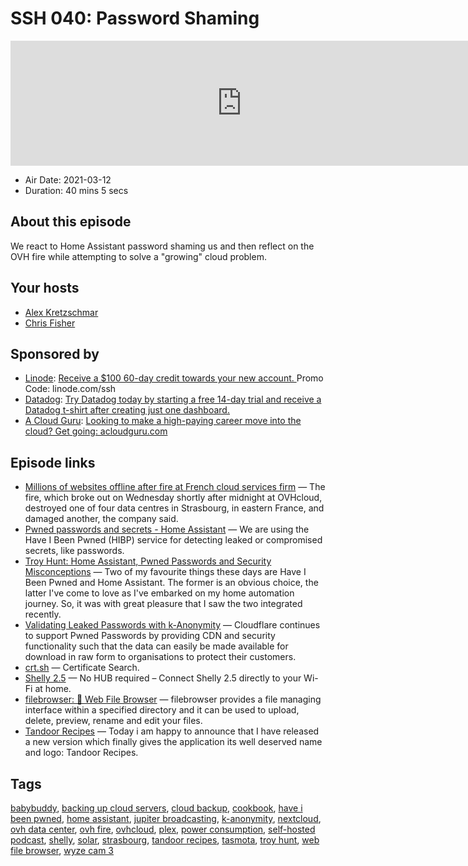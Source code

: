 # SSH 040: Password Shaming

<iframe src="https://player.fireside.fm/v2/dUlrHQih+Dw50l7X0?theme=dark" width="740" height="200" frameborder="0" scrolling="no"></iframe>

* Air Date: 2021-03-12
* Duration: 40 mins 5 secs

## About this episode

We react to Home Assistant password shaming us and then reflect on the OVH fire while attempting to solve a "growing" cloud problem.

## Your hosts
* [Alex Kretzschmar](https://selfhosted.show/hosts/alexktz)
* [Chris Fisher](https://selfhosted.show/hosts/chrislas)

## Sponsored by

  * [Linode](https://linode.com/ssh): [Receive a $100 60-day credit towards your new account. ](https://linode.com/ssh) Promo Code: linode.com/ssh
  * [Datadog](http://datadog.com/selfhosted): [Try Datadog today by starting a free 14-day trial and receive a Datadog t-shirt after creating just one dashboard.](http://datadog.com/selfhosted)
  * [A Cloud Guru](https://acloudguru.com/): [Looking to make a high-paying career move into the cloud? Get going: acloudguru.com](https://acloudguru.com/)



## Episode links

  * [Millions of websites offline after fire at French cloud services firm](https://www.reuters.com/article/us-france-ovh-fire-idUSKBN2B20NU "Millions of websites offline after fire at French cloud services firm") — The fire, which broke out on Wednesday shortly after midnight at OVHcloud, destroyed one of four data centres in Strasbourg, in eastern France, and damaged another, the company said.
  * [Pwned passwords and secrets - Home Assistant](https://www.home-assistant.io/more-info/pwned-passwords "Pwned passwords and secrets - Home Assistant") — We are using the Have I Been Pwned (HIBP) service for detecting leaked or compromised secrets, like passwords. 
  * [Troy Hunt: Home Assistant, Pwned Passwords and Security Misconceptions](https://www.troyhunt.com/home-assistant-pwned-passwords-and-security-misconceptions/ "Troy Hunt: Home Assistant, Pwned Passwords and Security Misconceptions") — Two of my favourite things these days are Have I Been Pwned and Home Assistant. The former is an obvious choice, the latter I've come to love as I've embarked on my home automation journey. So, it was with great pleasure that I saw the two integrated recently.
  * [Validating Leaked Passwords with k-Anonymity](https://blog.cloudflare.com/validating-leaked-passwords-with-k-anonymity/ "Validating Leaked Passwords with k-Anonymity") — Cloudflare continues to support Pwned Passwords by providing CDN and security functionality such that the data can easily be made available for download in raw form to organisations to protect their customers. 
  * [crt.sh](https://crt.sh/ "crt.sh") — Certificate Search.
  * [Shelly 2.5](https://shelly.cloud/products/shelly-25-smart-home-automation-relay/ "Shelly 2.5") — No HUB required – Connect Shelly 2.5 directly to your Wi-Fi at home.
  * [filebrowser: 📂 Web File Browser](https://github.com/filebrowser/filebrowser "filebrowser: 📂 Web File Browser") — filebrowser provides a file managing interface within a specified directory and it can be used to upload, delete, preview, rename and edit your files. 
  * [Tandoor Recipes](https://www.reddit.com/r/selfhosted/comments/lmpolh/tandoor_recipes_big_new_release_of_the_most/ "Tandoor Recipes") — Today i am happy to announce that I have released a new version which finally gives the application its well deserved name and logo: Tandoor Recipes.



## Tags

[babybuddy](https://selfhosted.show/tags/babybuddy), [backing up cloud servers](https://selfhosted.show/tags/backing%20up%20cloud%20servers), [cloud backup](https://selfhosted.show/tags/cloud%20backup), [cookbook](https://selfhosted.show/tags/cookbook), [have i been pwned](https://selfhosted.show/tags/have%20i%20been%20pwned), [home assistant](https://selfhosted.show/tags/home%20assistant), [jupiter broadcasting](https://selfhosted.show/tags/jupiter%20broadcasting), [k-anonymity](https://selfhosted.show/tags/k-anonymity), [nextcloud](https://selfhosted.show/tags/nextcloud), [ovh data center](https://selfhosted.show/tags/ovh%20data%20center), [ovh fire](https://selfhosted.show/tags/ovh%20fire), [ovhcloud](https://selfhosted.show/tags/ovhcloud), [plex](https://selfhosted.show/tags/plex), [power consumption](https://selfhosted.show/tags/power%20consumption), [self-hosted podcast](https://selfhosted.show/tags/self-hosted%20podcast), [shelly](https://selfhosted.show/tags/shelly), [solar](https://selfhosted.show/tags/solar), [strasbourg](https://selfhosted.show/tags/strasbourg), [tandoor recipes](https://selfhosted.show/tags/tandoor%20recipes), [tasmota](https://selfhosted.show/tags/tasmota), [troy hunt](https://selfhosted.show/tags/troy%20hunt), [web file browser](https://selfhosted.show/tags/web%20file%20browser), [wyze cam 3](https://selfhosted.show/tags/wyze%20cam%203)